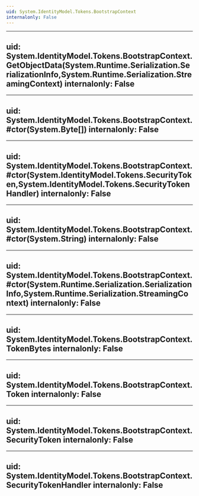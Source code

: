 ```yaml
---
uid: System.IdentityModel.Tokens.BootstrapContext
internalonly: False
---
```


---
uid: System.IdentityModel.Tokens.BootstrapContext.GetObjectData(System.Runtime.Serialization.SerializationInfo,System.Runtime.Serialization.StreamingContext)
internalonly: False
---

---
uid: System.IdentityModel.Tokens.BootstrapContext.#ctor(System.Byte[])
internalonly: False
---

---
uid: System.IdentityModel.Tokens.BootstrapContext.#ctor(System.IdentityModel.Tokens.SecurityToken,System.IdentityModel.Tokens.SecurityTokenHandler)
internalonly: False
---

---
uid: System.IdentityModel.Tokens.BootstrapContext.#ctor(System.String)
internalonly: False
---

---
uid: System.IdentityModel.Tokens.BootstrapContext.#ctor(System.Runtime.Serialization.SerializationInfo,System.Runtime.Serialization.StreamingContext)
internalonly: False
---

---
uid: System.IdentityModel.Tokens.BootstrapContext.TokenBytes
internalonly: False
---

---
uid: System.IdentityModel.Tokens.BootstrapContext.Token
internalonly: False
---

---
uid: System.IdentityModel.Tokens.BootstrapContext.SecurityToken
internalonly: False
---

---
uid: System.IdentityModel.Tokens.BootstrapContext.SecurityTokenHandler
internalonly: False
---
